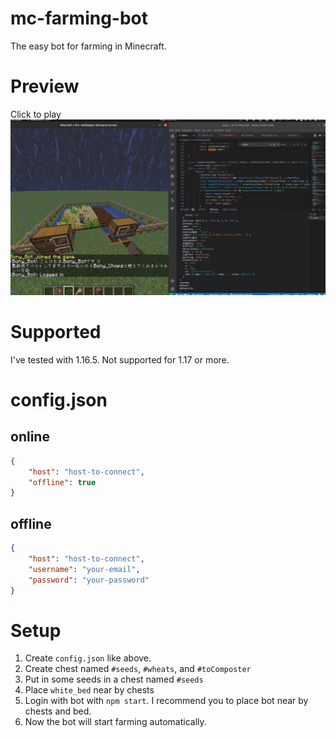 # mc-farming-bot
The easy bot for farming in Minecraft.

# Preview
Click to play
[![preview](https://raw.githubusercontent.com/BonyChops/mc-farming-bot/main/images/1.png)](https://twitter.com/BonyChops/status/1424727252009246728)


# Supported
I've tested with 1.16.5. Not supported for 1.17 or more.

# config.json

## online
```json
{
    "host": "host-to-connect",
    "offline": true
}
```

## offline

```json
{
    "host": "host-to-connect",
    "username": "your-email",
    "password": "your-password"
}
```

# Setup
1. Create `config.json` like above.
1. Create chest named `#seeds`, `#wheats`, and `#toComposter`
1. Put in some seeds in a chest named `#seeds`
1. Place `white_bed` near by chests
1. Login with bot with `npm start`. I recommend you to place bot near by chests and bed.
1. Now the bot will start farming automatically.
